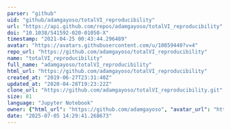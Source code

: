 ```yaml
---
parser: "github"
uid: "github/adamgayoso/totalVI_reproducibility"
url: "https://api.github.com/repos/adamgayoso/totalVI_reproducibility"
doi: "10.1038/S41592-020-01050-X"
timestamp: "2021-04-25 00:43:44.296489"
avatar: "https://avatars.githubusercontent.com/u/10859440?v=4"
repo_url: "https://github.com/adamgayoso/totalVI_reproducibility"
name: "totalVI_reproducibility"
full_name: "adamgayoso/totalVI_reproducibility"
html_url: "https://github.com/adamgayoso/totalVI_reproducibility"
created_at: "2019-06-27T23:31:40Z"
updated_at: "2020-04-28T19:23:22Z"
clone_url: "https://github.com/adamgayoso/totalVI_reproducibility.git"
size: 81
language: "Jupyter Notebook"
owner: {"html_url": "https://github.com/adamgayoso", "avatar_url": "https://avatars.githubusercontent.com/u/10859440?v=4", "login": "adamgayoso", "type": "User"}
date: "2025-07-05 14:29:41.268673"
---
```

